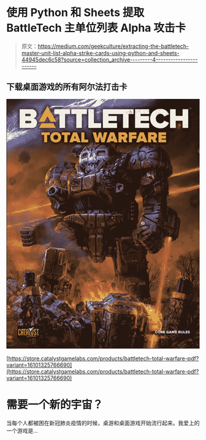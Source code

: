 # 使用 Python 和 Sheets 提取 BattleTech 主单位列表 Alpha 攻击卡

> 原文：<https://medium.com/geekculture/extracting-the-battletech-master-unit-list-alpha-strike-cards-using-python-and-sheets-44945dec6c58?source=collection_archive---------4----------------------->

## 下载桌面游戏的所有阿尔法打击卡

![](img/52a8d0c1e66fface142f66e7bc237b62.png)

[https://store.catalystgamelabs.com/products/battletech-total-warfare-pdf?variant=16101325766690](https://store.catalystgamelabs.com/products/battletech-total-warfare-pdf?variant=16101325766690)

# 需要一个新的宇宙？

当每个人都被困在新冠肺炎疫情的时候，桌游和桌面游戏开始流行起来。我爱上的一个游戏是…